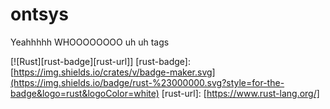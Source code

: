 # ontsys
Yeahhhhh WHOOOOOOOO uh uh tags

[![Rust][rust-badge][rust-url]]
[rust-badge]: [https://img.shields.io/crates/v/badge-maker.svg](https://img.shields.io/badge/rust-%23000000.svg?style=for-the-badge&logo=rust&logoColor=white)
[rust-url]: [https://www.rust-lang.org/]
